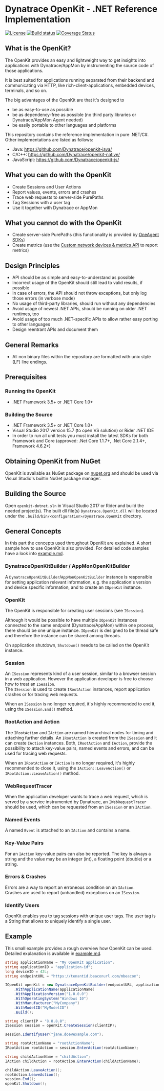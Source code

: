 # Dynatrace OpenKit - .NET Reference Implementation

[![License](https://img.shields.io/badge/License-Apache%202.0-blue.svg)](https://opensource.org/licenses/Apache-2.0)
[![Build status](https://ci.appveyor.com/api/projects/status/ug034eehokcyw1ks/branch/master?svg=true)](https://ci.appveyor.com/project/openkitdt/openkit-dotnet/branch/master)
[![Coverage Status](https://coveralls.io/repos/github/Dynatrace/openkit-dotnet/badge.svg?branch=master)](https://coveralls.io/github/Dynatrace/openkit-dotnet?branch=master)


## What is the OpenKit?

The OpenKit provides an easy and lightweight way to get insights into applications with Dynatrace/AppMon by instrumenting the source code of those applications.

It is best suited for applications running separated from their backend and communicating via HTTP, like rich-client-applications, embedded devices, terminals, and so on.

The big advantages of the OpenKit are that it's designed to
* be as easy-to-use as possible
* be as dependency-free as possible (no third party libraries or Dynatrace/AppMon Agent needed)
* be easily portable to other languages and platforms

This repository contains the reference implementation in pure .NET/C#. Other implementations are listed as follows:
* Java: https://github.com/Dynatrace/openkit-java/
* C/C++: https://github.com/Dynatrace/openkit-native/
* JavaScript: https://github.com/Dynatrace/openkit-js/

## What you can do with the OpenKit
* Create Sessions and User Actions
* Report values, events, errors and crashes
* Trace web requests to server-side PurePaths
* Tag Sessions with a user tag
* Use it together with Dynatrace or AppMon

## What you cannot do with the OpenKit
* Create server-side PurePaths (this functionality is provided by [OneAgent SDKs](https://github.com/Dynatrace/OneAgent-SDK))
* Create metrics (use the [Custom network devices & metrics API](https://www.dynatrace.com/support/help/dynatrace-api/timeseries/what-does-the-custom-network-devices-and-metrics-api-provide/) to report metrics)

## Design Principles
* API should be as simple and easy-to-understand as possible
* Incorrect usage of the OpenKit should still lead to valid results, if possible
* In case of errors, the API should not throw exceptions, but only log those errors (in verbose mode)
* No usage of third-party libraries, should run without any dependencies
* Avoid usage of newest .NET APIs, should be running on older .NET runtimes, too
* Avoid usage of too much .NET-specific APIs to allow rather easy porting to other languages
* Design reentrant APIs and document them

## General Remarks

* All non binary files within the repository are formatted with unix style (LF) line endings.

## Prerequisites

### Running the OpenKit
* .NET Framework 3.5+ or .NET Core 1.0+

### Building the Source
* .NET Framework 3.5+ or .NET Core 1.0+
* Visual Studio 2017 version 15.7 (to open VS solution) or Rider .NET IDE
* In order to run all unit tests you must install the latest SDKs for both Framework and Core (approved: .Net Core 1.1.7+, .Net Core 2.1.4+, Framework 4.6.2+)

## Obtaining OpenKit from NuGet

OpenKit is available as NuGet package on [nuget.org](https://www.nuget.org/packages/Dynatrace.OpenKit.NET/) and should
be used via Visual Studio's builtin NuGet package manager.

## Building the Source

Open `openkit-dotnet.sln` in Visual Studio 2017 or Rider and build the needed project(s).
The built dll file(s) `Dynatrace.OpenKit.dll` will be located under the `.build/bin/<configuration>/Dynatrace.OpenKit` directory.

## General Concepts

In this part the concepts used throughout OpenKit are explained. A short sample how to use OpenKit is
also provided. For detailed code samples have a look into [example.md](docs/example.md).

### DynatraceOpenKitBuilder / AppMonOpenKitBuilder
A `DynatraceOpenKitBuilder`/`AppMonOpenKitBuilder` instance is responsible for setting 
application relevant information, e.g. the application's version and device specific information, and to create
an `IOpenKit` instance.

### OpenKit

The OpenKit is responsible for creating user sessions (see `ISession`).
  
Although it would be possible to have multiple `IOpenKit` instances connected to the same endpoint
(Dynatrace/AppMon) within one process, there should be one unique instance. `IOpenKit` is designed to be
thread safe and therefore the instance can be shared among threads.  

On application shutdown, `Shutdown()` needs to be called on the OpenKit instance.

### Session

An `ISession` represents kind of a user session, similar to a browser session in a web application.
However the application developer is free to choose how to treat an `ISession`.  
The `ISession` is used to create `IRootAction` instances, report application crashes or for tracing web requests.

When an `ISession` is no longer required, it's highly recommended to end it, using the `ISession.End()` method. 

### RootAction and Action

The `IRootAction` and `IAction` are named hierarchical nodes for timing and attaching further details.
An `IRootAction` is created from the `ISession` and it can create `IAction` instances. Both, `IRootAction` and
`IAction`, provide the possibility to attach key-value pairs, named events and errors, and can be used 
for tracing web requests.

When an `IRootAction` or `IAction` is no longer required, it's highly recommended to close it, using the `IAction::LeaveAction()` or
`IRootAction::LeaveAction()` method.

### WebRequestTracer

When the application developer wants to trace a web request, which is served by a service 
instrumented by Dynatrace, an `IWebRequestTracer` should be used, which can be
requested from an `ISession` or an `IAction`.  

### Named Events

A named `Event` is attached to an `IAction` and contains a name.

### Key-Value Pairs

For an `IAction` key-value pairs can also be reported. The key is always a string
and the value may be an integer (int), a floating point (double) or a string.

### Errors & Crashes

Errors are a way to report an erroneous condition on an `IAction`.  
Crashes are used to report (unhandled) exceptions on an `ISession`.

### Identify Users

OpenKit enables you to tag sessions with unique user tags. The user tag is a String 
that allows to uniquely identify a single user.

## Example

This small example provides a rough overview how OpenKit can be used.  
Detailed explanation is available in [example.md](docs/example.md).

```cs
string applicationName = "My OpenKit application";
string applicationID = "application-id";
long deviceID = 42L;
string endpointURL = "https://tenantid.beaconurl.com/mbeacon";

IOpenKit openKit = new DynatraceOpenKitBuilder(endpointURL, applicationID, deviceID)
    .WithApplicationName(applicationName)
    .WithApplicationVersion("1.0.0.0")
    .WithOperatingSystem("Windows 10")
    .WithManufacturer("MyCompany")
    .WithModelID("MyModelID")
    .Build();

string clientIP = "8.8.8.8";
ISession session = openKit.CreateSession(clientIP);

session.IdentifyUser("jane.doe@example.com");

string rootActionName = "rootActionName";
IRootAction rootAction = session.EnterAction(rootActionName);

string childActionName = "childAction";
IAction childAction = rootAction.EnterAction(childActionName);

childAction.LeaveAction();
rootAction.LeaveAction();
session.End();
openKit.Shutdown();
``` 

 
